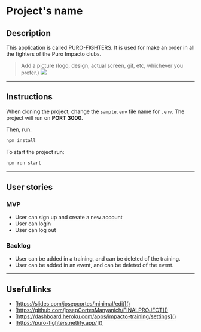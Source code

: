 # Project's name

## Description

This application is called PURO-FIGHTERS. It is used for make an order in all the fighters of the Puro Impacto clubs.

> Add a picture (logo, design, actual screen, gif, etc, whichever you prefer.)
![](picture.png)

---
## Instructions

When cloning the project, change the <code>sample.env</code> file name for <code>.env</code>. The project will run on **PORT 3000**.

Then, run:
```bash
npm install
```

To start the project run:
```bash
npm run start
```

---
## User stories 

### MVP

- User can sign up and create a new account
- User can login
- User can log out


### Backlog

- User can be added in a training, and can be deleted of the training.
- User can be added in an event, and can be deleted of the event.
---

## Useful links

- [https://slides.com/josepcortes/minimal/edit]()
- [https://github.com/josepCortesManyanich/FINALPROJECT]()
- [https://dashboard.heroku.com/apps/impacto-training/settings]()
- [https://puro-fighters.netlify.app/]()


